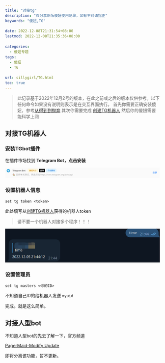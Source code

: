 ```yaml
---
title: "对接tg"
description: "仅分享新版傻妞使用记录，如有不对请指正"
keywords: "傻妞,TG"

date: 2022-12-08T21:31:54+08:00
lastmod: 2022-12-08T21:35:36+08:00

categories:
  - 傻妞专题
tags:
  - 傻妞
  - TG

url: sillygirl/TG.html
toc: true
---
```


> 此记录基于2022年12月2号的版本，在此之前或之后的版本仅供参考。以下任何命令如果没有说明则表示是在交互界面执行。
首先你需要正确安装傻妞，参考[从得到到抛弃](getToThrow.html)
其次你需要完成 [创建TG机器人](creatTgBot.html)
然后你的傻妞需要能科学上网

## 对接TG机器人

### 安装TGbot插件

在插件市场找到 **Telegram Bot，点击安装**

![image.png](TG/image.png)

### 设置机器人信息

```Shell
set tg token <token>
```

此处填写从[创建TG机器人](creatTgBot.html)获得的机器人token

> 请不要一个机器人对接多个程序！！！

![image.png](TG/image1.png)

### 设置管理员

```Shell
set tg masters <你的ID>
```

不知道自己ID的给机器人发送 `myuid`

完成。就是这么简单。

## 对接人型bot

不知道人型bot的先去了解一下，官方频道

[PagerMaid-Modify Update](https://t.me/PagerMaid_Modify)

即将分离该功能，暂不更新。